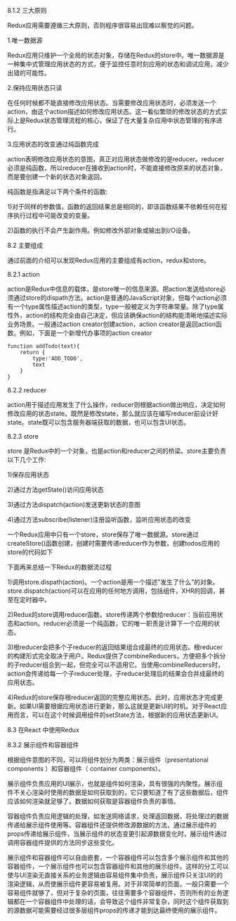 8.1.2 三大原则

Redux应用需要遵循三大原则，否则程序很容易出现难以察觉的问题。

1.唯一数据源

Redux应用只维护一个全局的状态对象，存储在Redux的store中。唯一数据源是一种集中式管理应用状态的方式，便于监控任意时刻应用的状态和调试应用，减少出错的可能性。

2.保持应用状态只读

在任何时候都不能直接修改应用状态。当需要修改应用状态时，必须发送一个action，由这个action描述如何修改应用状态。这一看似繁琐的修改状态的方式实际上是Redux状态管理流程的核心，保证了在大量复杂应用中状态管理的有序进行。

3.应用状态的改变通过纯函数完成

action表明修改应用状态的意图，真正对应用状态做修改的是reducer。reducer必须是纯函数，所以reducer在接收到action时，不能直接修改原来的状态对象，而是要创建一个新的状态对象返回。

纯函数是指满足以下两个条件的函数:

1)对于同样的参数值，函数的返回结果总是相同的，即该函数结果不依赖任何在程序执行过程中可能改变的变量。

2)函数的执行不会产生副作用。例如修改外部对象或输出到I/O设备。

8.2 主要组成

通过前面的介绍可以发现Redux应用的主要组成有action，redux和store。

8.2.1 action

action是Redux中信息的载体，是store唯一的信息来源。把action发送给store必须通过store的dispath方法。action是普通的JavaScript对象，但每个action必须有一个type属性描述action的类型，type一般被定义为字符串常量。除了type属性外，action的结构完全由自己决定，但应该确保action的结构能清晰地描述实际业务场景。一般通过action creator创建action，action creator是返回action函数。例如，下面是一个新增代办事项的action creator

	function addTodo(text){
	    return {
	        type:'ADD_TODO',
	        text
	    }
	}

8.2.2 reducer

action用于描述应用发生了什么操作，reducer则根据action做出响应，决定如何修改应用的状态state。既然是修改state，那么就应该在编写reducer前设计好state。state既可以包含服务器端获取的数据，也可以包含UI状态。

8.2.3 store

store 是Redux中的一个对象，也是action和reducer之间的桥梁。store主要负责以下几个工作:

1)保存应用状态

2)通过方法getState()访问应用状态

3)通过方法dispatch(action)发送更新状态的意图

4)通过方法subscribe(listener)注册监听函数，监听应用状态的改变

一个Redux应用中只有一个store，store保存了唯一数据源。store通过createStore()函数创建，创建时需要传递reducer作为参数，创建todos应用的store的代码如下

下面再来总结一下Redux的数据流过程

1)调用store.dispath(action)。一个action是用一个描述"发生了什么"的对象。store.dispatch(action)可以在应用的任何地方调用，包括组件，XHR的回调，甚至在定时器中。

2)Redux的store调用reducer函数。store传递两个参数给reducer：当前应用状态和action。reducer必须是一个纯函数，它的唯一职责是计算下一个应用的状态。

3)根reducer会把多个子reducer的返回结果组合成最终的应用状态。根reducer的构建形式完全取决于用户。Redux提供了combineReducers，方便把多个拆分的子reducer组合到一起，但完全可以不适用它。当使用combineReducers时，action会传递给每一个子reducer处理，子reducer处理后的结果会合并成最终的应用状态。

4)Redux的store保存根reducer返回的完整应用状态。此时，应用状态才完成更新。如果UI需要根据应用状态进行更新，那么这就是更新UI的时机。对于React应用而言，可以在这个时候调用组件的setState方法，根据新的应用状态更新UI。

8.3 在React 中使用Redux

8.3.2 展示组件和容器组件

根据组件意图的不同，可以将组件划分为两类：展示组件（presentational components ）和容器组件（ container components）。

展示组件负责应用的UI展示，也就是组件如何渲染，具有很强的内聚性。展示组件不关心渲染时使用的数据是如何获取到的，它只要知道了有了这些数据后，组件应该如何渲染就足够了。数据如何获取是容器组件负责的事情。

容器组件负责应用逻辑的处理，如发送网络请求，处理返回数据，将处理过的数据传递给展示组件使用等。容器组件还提供修改源数据的方法，通过展示组件的props传递给展示组件，当展示组件的状态变更引起源数据变化时，展示组件通过调用容器组件提供的方法同步这些变化。

展示组件和容器组件可以自由嵌套，一个容器组件可以包含多个展示组件和其他的容器组件，一个展示组件也可以包含容器组件和其他的展示组件。这样的分工可以使与UI渲染无直接关系的业务逻辑由容易组件集中负责，展示组件只关注UI的的渲染逻辑，从而使展示组件更容易被复用。对于非常简单的页面，一般只需要一个容易组件就够了，但对于复杂的页面，往往需要多个容器组件，否则所有的业务逻辑都在一个容器组件中处理的话，会导致这个组件非常复杂，同时这个组件获取到的源数据可能需要经过很多层组件props的传递才能到达最终使用的展示组件。

